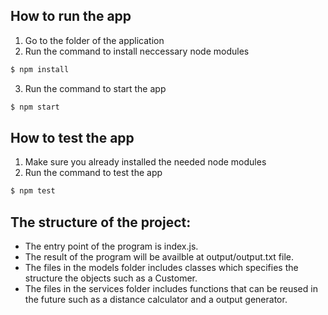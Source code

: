 ## How to run the app
1. Go to the folder of the application
2. Run the command to install neccessary node modules

```bash
$ npm install
```

3. Run the command to start the app

```bash
$ npm start
```

## How to test the app
1. Make sure you already installed the needed node modules
2. Run the command to test the app

```bash
$ npm test
```

## The structure of the project: 
 - The entry point of the program is index.js.
 - The result of the program will be availble at output/output.txt file.
 - The files in the models folder includes classes which specifies the structure the objects such as a Customer. 
 - The files in the services folder includes functions that can be reused in the future such as a distance calculator and a output generator.
